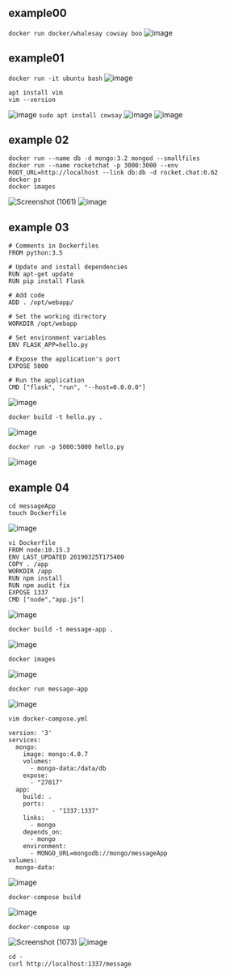 ## example00
```docker run docker/whalesay cowsay boo```
![image](https://user-images.githubusercontent.com/44063772/180462379-3c0ced5f-0771-4f64-ac10-4dec230dd634.png)

## example01
```docker run -it ubuntu bash```
![image](https://user-images.githubusercontent.com/44063772/180463974-e641f1b0-188f-4b08-a47b-2537642b8864.png)
```
apt install vim
vim --version
```
![image](https://user-images.githubusercontent.com/44063772/180464276-d800aed1-c7ac-45cd-862a-2db4d2a095e9.png)
``` sudo apt install cowsay ```
![image](https://user-images.githubusercontent.com/44063772/180464861-4ebfbd8e-8622-4661-896a-04ae69d0ddea.png)
![image](https://user-images.githubusercontent.com/44063772/180465877-f3692f21-5a5e-409b-aaba-c74ab1b7f5c8.png)

## example 02
```
docker run --name db -d mongo:3.2 mongod --smallfiles
docker run --name rocketchat -p 3000:3000 --env ROOT_URL=http://localhost --link db:db -d rocket.chat:0.62
docker ps
docker images
```
![Screenshot (1061)](https://user-images.githubusercontent.com/44063772/180467373-84d05d69-295c-4fbf-aaa1-249a2a5a17ff.png)
![image](https://user-images.githubusercontent.com/44063772/180467332-0f5c3e40-8e58-44ed-b1cd-854cf5ee87c6.png)


## example 03
```
# Comments in Dockerfiles
FROM python:3.5

# Update and install dependencies
RUN apt-get update
RUN pip install Flask

# Add code
ADD . /opt/webapp/

# Set the working directory
WORKDIR /opt/webapp

# Set environment variables
ENV FLASK_APP=hello.py

# Expose the application's port
EXPOSE 5000

# Run the application
CMD ["flask", "run", "--host=0.0.0.0"]
```
![image](https://user-images.githubusercontent.com/44063772/180468231-679ea139-e0e4-42bf-bef5-2377c079d9cf.png)
```
docker build -t hello.py .
```
![image](https://user-images.githubusercontent.com/44063772/180469282-973a3a10-cfb3-41d0-a2ca-bd4a8d71c354.png)
```
docker run -p 5000:5000 hello.py
```
![image](https://user-images.githubusercontent.com/44063772/180469550-f741432b-265f-4c73-a59d-9b3f9f1a0e2c.png)

## example 04
```
cd messageApp
touch Dockerfile
```
![image](https://user-images.githubusercontent.com/44063772/180471339-24c83093-3756-44f4-a0f5-2b084543dcdf.png)
```
vi Dockerfile
FROM node:10.15.3
ENV LAST_UPDATED 20190325T175400
COPY . /app
WORKDIR /app
RUN npm install
RUN npm audit fix
EXPOSE 1337
CMD ["node","app.js"]
```
![image](https://user-images.githubusercontent.com/44063772/180471631-b06a5015-c5dd-4f80-ae38-8d3b15892083.png)
```
docker build -t message-app .
```
![image](https://user-images.githubusercontent.com/44063772/180472082-616f5a64-72bb-490c-ade1-870f26a7c517.png)
```
docker images
```
![image](https://user-images.githubusercontent.com/44063772/180472202-21859c87-4f31-44ee-9923-e3616617fb90.png)
```
docker run message-app
```
![image](https://user-images.githubusercontent.com/44063772/180472306-34b5fe3d-8707-486c-9e00-b5a305f8e16c.png)
```
vim docker-compose.yml

version: '3'
services:
  mongo:
    image: mongo:4.0.7
    volumes:
      - mongo-data:/data/db
    expose:
      - "27017"
  app:
    build: .
    ports:
            - "1337:1337"
    links:
      - mongo
    depends_on:
      - mongo
    environment:
      - MONGO_URL=mongodb://mongo/messageApp
volumes:
  mongo-data:
```
![image](https://user-images.githubusercontent.com/44063772/180473632-5df6eeac-514c-4d05-bb3b-cf39178cbaf2.png)
```
docker-compose build
```
![image](https://user-images.githubusercontent.com/44063772/180473848-bfda0b77-febc-4026-b6e0-071c3f25598f.png)
```
docker-compose up
```
![Screenshot (1073)](https://user-images.githubusercontent.com/44063772/180474069-183477cd-700c-412b-b5e1-f9337b569b9f.png)
![image](https://user-images.githubusercontent.com/44063772/180474041-c86defa5-8c1e-4bda-a1c3-3b6035e585b3.png)
```
cd -
curl http://localhost:1337/message
```
